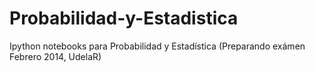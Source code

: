 Probabilidad-y-Estadistica
==========================

Ipython notebooks para Probabilidad y Estadística (Preparando exámen Febrero 2014, UdelaR)
